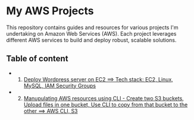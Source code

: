 
# My AWS Projects
This repository contains guides and resources for various projects I'm undertaking on Amazon Web Services (AWS). Each project leverages different AWS services to build and deploy robust, scalable solutions.

## Table of content

- 1. [Deploy Wordpress server on EC2 ==> Tech stack: EC2, Linux, MySQL, IAM Security Groups](./Projects/P1/README.md)
- 2. [Manupulating AWS resources using CLI - Create two S3 buckets, Upload files in one bucket, Use CLI to copy from that bucket to the other ==> AWS CLI, S3](./Projects/P2/README.md)
